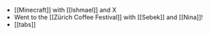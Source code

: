 - [[Minecraft]] with [[Ishmael]] and X
- Went to the [[Zürich Coffee Festival]] with [[Sebek]] and [[Nina]]!
- [[tabs]]
